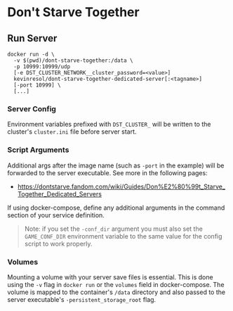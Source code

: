 # Don't Starve Together

## Run Server

```
docker run -d \
  -v $(pwd)/dont-starve-together:/data \
  -p 10999:10999/udp
  [-e DST_CLUSTER_NETWORK__cluster_password=<value>]
  kevinresol/dont-starve-together-dedicated-server[:<tagname>]
  [-port 10999] \
  [...]
```

### Server Config

Environment variables prefixed with `DST_CLUSTER_` will be written to the cluster's `cluster.ini` file before server start.

### Script Arguments

Additional args after the image name (such as `-port` in the example) will be forwarded to the server executable.
See more in the following pages:

- https://dontstarve.fandom.com/wiki/Guides/Don%E2%80%99t_Starve_Together_Dedicated_Servers

If using docker-compose, define any additional arguments in the command section of your service definition.

> Note: if you set the `-conf_dir` argument you must also set the `GAME_CONF_DIR` environment variable to the same value for the config script to work properly.

### Volumes

Mounting a volume with your server save files is essential. This is done using the `-v` flag in `docker run` or the `volumes` field in docker-compose. The volume is mapped to the container's `/data` directory and also passed to the server executable's `-persistent_storage_root` flag.

